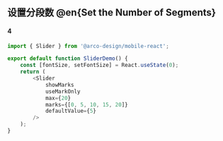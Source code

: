 ## 设置分段数 @en{Set the Number of Segments}

#### 4

```js
import { Slider } from '@arco-design/mobile-react';

export default function SliderDemo() {
    const [fontSize, setFontSize] = React.useState(0);
    return (
        <Slider
            showMarks
            useMarkOnly
            max={20}
            marks={[0, 5, 10, 15, 20]}
            defaultValue={5}
        />
    );
}
```
